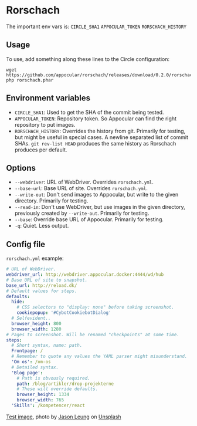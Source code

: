 # Rorschach

The important env vars is:
`CIRCLE_SHA1`
`APPOCULAR_TOKEN`
`RORSCHACH_HISTORY`

## Usage

To use, add something along these lines to the Circle configuration:

``` shell
wget https://github.com/appocular/rorschach/releases/download/0.2.0/rorschach.phar
php rorschach.phar
```

## Environment variables

- `CIRCLE_SHA1`: Used to get the SHA of the commit being tested.
- `APPOCULAR_TOKEN`: Repository token. So Appocular can find the right
  repository to put images.
- `RORSCHACH_HISTORY`: Overrides the history from git. Primarily for
  testing, but might be useful in special cases. A newline separated
  list of commit SHAs. `git rev-list HEAD` produces the same history
  as Rorschach produces per default.


## Options

- `--webdriver`: URL of WebDriver. Overrides `rorschach.yml`.
- `--base-url`: Base URL of site. Overrides `rorschach.yml`.
- `--write-out`: Don't send images to Appocular, but write to the
  given directory. Primarily for testing.
- `--read-in`: Don't use WebDriver, but use images in the given
  directory, previously created by `--write-out`. Primarily for
  testing.
- `--base`: Override base URL of Appocular. Primarily for testing.
- `-q`: Quiet. Less output.

## Config file

`rorschach.yml` example:

``` yaml
# URL of WebDriver.
webdriver_url: http://webdriver.appocular.docker:4444/wd/hub
# Base URL of site to snapshot.
base_url: http://reload.dk/
# Default values for steps.
defaults:
  hide:
    # CSS selectors to "display: none" before taking screenshot.
    cookiepopup: '#CybotCookiebotDialog'
  # Selfevident..
  browser_height: 800
  browser_width: 1280
# Pages to screenshot. Will be renamed "checkpoints" at some time.
steps:
  # Short syntax, name: path.
  Frontpage: /
  # Remember to quote any values the YAML parser might misunderstand.
  'Om os': /om-os
  # Detailed syntax.
  'Blog page':
    # Path is obvously required.
    path: /blog/artikler/drop-projekterne
    # These will override defaults.
    browser_height: 1334
    browser_width: 765
  'Skills': /kompetencer/react
```

[Test image](https://unsplash.com/photos/XYpxR9J-U54), photo by [Jason Leung](https://unsplash.com/@ninjason) on [Unsplash](https://unsplash.com/)
